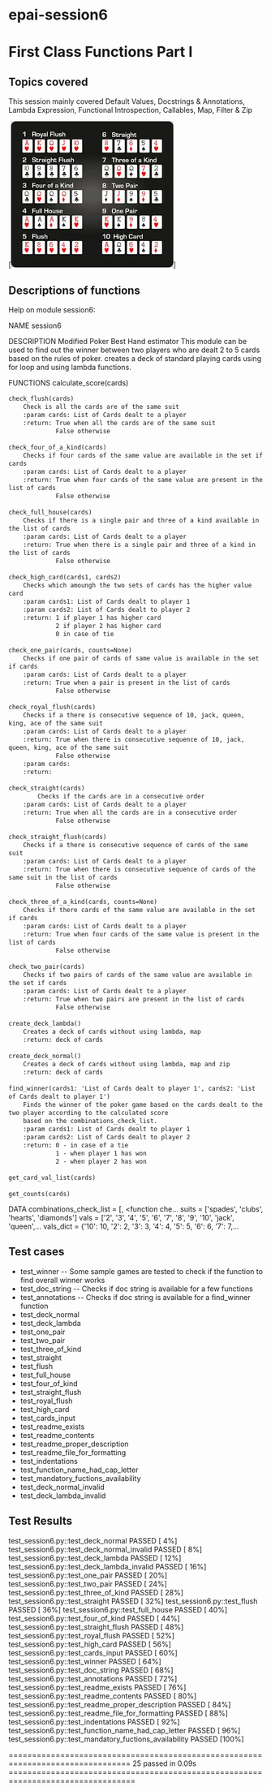 # epai-session6
# First Class Functions Part I
## Topics covered
This session mainly covered Default Values, Docstrings & Annotations, Lambda Expression,
Functional Introspection, Callables, Map, Filter & Zip

[![Poker Rules image](/poker_rules.jpg)]

## Descriptions of functions

Help on module session6:

NAME
    session6

DESCRIPTION
    Modified Poker Best Hand estimator
    This module can be used to find out the winner between two players who are dealt 2 to 5 cards
    based on the rules of poker.
    creates a deck of standard playing cards using for loop and using lambda functions.

FUNCTIONS
    calculate_score(cards)
    
    check_flush(cards)
        Check is all the cards are of the same suit
        :param cards: List of Cards dealt to a player
        :return: True when all the cards are of the same suit
                 False otherwise
    
    check_four_of_a_kind(cards)
        Checks if four cards of the same value are available in the set if cards
        :param cards: List of Cards dealt to a player
        :return: True when four cards of the same value are present in the list of cards
                 False otherwise
    
    check_full_house(cards)
        Checks if there is a single pair and three of a kind available in the list of cards
        :param cards: List of Cards dealt to a player
        :return: True when there is a single pair and three of a kind in the list of cards
                 False otherwise
    
    check_high_card(cards1, cards2)
        Checks which amoungh the two sets of cards has the higher value card
        :param cards1: List of Cards dealt to player 1
        :param cards2: List of Cards dealt to player 2
        :return: 1 if player 1 has higher card
                 2 if player 2 has higher card
                 0 in case of tie
    
    check_one_pair(cards, counts=None)
        Checks if one pair of cards of same value is available in the set if cards
        :param cards: List of Cards dealt to a player
        :return: True when a pair is present in the list of cards
                 False otherwise
    
    check_royal_flush(cards)
        Checks if a there is consecutive sequence of 10, jack, queen, king, ace of the same suit
        :param cards: List of Cards dealt to a player
        :return: True when there is consecutive sequence of 10, jack, queen, king, ace of the same suit
                 False otherwise
        :param cards:
        :return:
    
    check_straight(cards)
            Checks if the cards are in a consecutive order
        :param cards: List of Cards dealt to a player
        :return: True when all the cards are in a consecutive order
                 False otherwise
    
    check_straight_flush(cards)
        Checks if a there is consecutive sequence of cards of the same suit
        :param cards: List of Cards dealt to a player
        :return: True when there is consecutive sequence of cards of the same suit in the list of cards
                 False otherwise
    
    check_three_of_a_kind(cards, counts=None)
        Checks if there cards of the same value are available in the set if cards
        :param cards: List of Cards dealt to a player
        :return: True when four cards of the same value is present in the list of cards
                 False otherwise
    
    check_two_pair(cards)
        Checks if two pairs of cards of the same value are available in the set if cards
        :param cards: List of Cards dealt to a player
        :return: True when two pairs are present in the list of cards
                 False otherwise
    
    create_deck_lambda()
        Creates a deck of cards without using lambda, map
        :return: deck of cards
    
    create_deck_normal()
        Creates a deck of cards without using lambda, map and zip
        :return: deck of cards
    
    find_winner(cards1: 'List of Cards dealt to player 1', cards2: 'List of Cards dealt to player 1')
        Finds the winner of the poker game based on the cards dealt to the two player according to the calculated score
        based on the combinations_check_list.
        :param cards1: List of Cards dealt to player 1
        :param cards2: List of Cards dealt to player 2
        :return: 0 - in case of a tie
                 1 - when player 1 has won
                 2 - when player 2 has won
    
    get_card_val_list(cards)
    
    get_counts(cards)

DATA
    combinations_check_list = [<function check_royal_flush>, <function che...
    suits = ['spades', 'clubs', 'hearts', 'diamonds']
    vals = ['2', '3', '4', '5', '6', '7', '8', '9', '10', 'jack', 'queen',...
    vals_dict = {'10': 10, '2': 2, '3': 3, '4': 4, '5': 5, '6': 6, '7': 7,...

## Test cases
- test_winner
-- Some sample games are tested to check if the function to find overall winner works
- test_doc_string
-- Checks if doc string is available for a few functions
- test_annotations
-- Checks if doc string is available for a find_winner function
- test_deck_normal
- test_deck_lambda
- test_one_pair
- test_two_pair
- test_three_of_kind
- test_straight
- test_flush
- test_full_house
- test_four_of_kind
- test_straight_flush
- test_royal_flush
- test_high_card
- test_cards_input
- test_readme_exists
- test_readme_contents
- test_readme_proper_description
- test_readme_file_for_formatting
- test_indentations
- test_function_name_had_cap_letter
- test_mandatory_fuctions_availability
- test_deck_normal_invalid
- test_deck_lambda_invalid
## Test Results
test_session6.py::test_deck_normal PASSED                                                                                                                                     [  4%]
test_session6.py::test_deck_normal_invalid PASSED                                                                                                                             [  8%]
test_session6.py::test_deck_lambda PASSED                                                                                                                                     [ 12%]
test_session6.py::test_deck_lambda_invalid PASSED                                                                                                                             [ 16%]
test_session6.py::test_one_pair PASSED                                                                                                                                        [ 20%]
test_session6.py::test_two_pair PASSED                                                                                                                                        [ 24%]
test_session6.py::test_three_of_kind PASSED                                                                                                                                   [ 28%]
test_session6.py::test_straight PASSED                                                                                                                                        [ 32%]
test_session6.py::test_flush PASSED                                                                                                                                           [ 36%]
test_session6.py::test_full_house PASSED                                                                                                                                      [ 40%]
test_session6.py::test_four_of_kind PASSED                                                                                                                                    [ 44%]
test_session6.py::test_straight_flush PASSED                                                                                                                                  [ 48%]
test_session6.py::test_royal_flush PASSED                                                                                                                                     [ 52%]
test_session6.py::test_high_card PASSED                                                                                                                                       [ 56%]
test_session6.py::test_cards_input PASSED                                                                                                                                     [ 60%]
test_session6.py::test_winner PASSED                                                                                                                                          [ 64%]
test_session6.py::test_doc_string PASSED                                                                                                                                      [ 68%]
test_session6.py::test_annotations PASSED                                                                                                                                     [ 72%]
test_session6.py::test_readme_exists PASSED                                                                                                                                   [ 76%]
test_session6.py::test_readme_contents PASSED                                                                                                                                 [ 80%]
test_session6.py::test_readme_proper_description PASSED                                                                                                                       [ 84%]
test_session6.py::test_readme_file_for_formatting PASSED                                                                                                                      [ 88%]
test_session6.py::test_indentations PASSED                                                                                                                                    [ 92%]
test_session6.py::test_function_name_had_cap_letter PASSED                                                                                                                    [ 96%]
test_session6.py::test_mandatory_fuctions_availability PASSED                                                                                                                 [100%]

================================================================================ 25 passed in 0.09s =================================================================================

